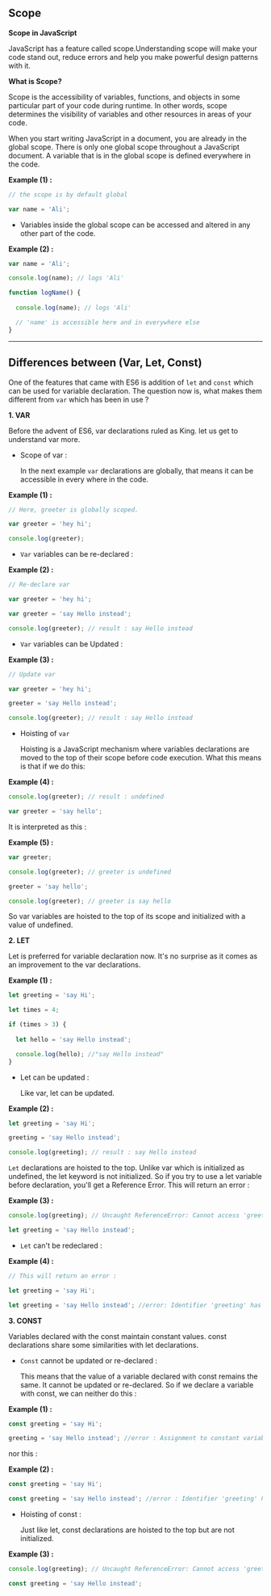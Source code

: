 ## Scope

**Scope in JavaScript**

JavaScript has a feature called scope.Understanding scope will make your code stand out, reduce errors and help you make powerful design patterns with it.

**What is Scope?**

Scope is the accessibility of variables, functions, and objects in some particular part of your code during runtime. In other words, scope determines the visibility of variables and other resources in areas of your code.

When you start writing JavaScript in a document, you are already in the global scope. There is only one global scope throughout a JavaScript document. A variable that is in the global scope is defined everywhere in the code.

**Example (1) :**

```javascript
// the scope is by default global

var name = 'Ali';
```

- Variables inside the global scope can be accessed and altered in any other part of the code.

**Example (2) :**

```javascript
var name = 'Ali';

console.log(name); // logs 'Ali'

function logName() {
  
  console.log(name); // logs 'Ali'

  // 'name' is accessible here and in everywhere else
}
```
---

## Differences between (Var, Let, Const)

One of the features that came with ES6 is addition of `let` and `const` which can be used for variable declaration. The question now is, what makes them different from `var` which has been in use ?

**1. VAR**

Before the advent of ES6, var declarations ruled as King. let us get to understand var more.

- Scope of var :

  In the next example `var` declarations are globally, that means it can be accessible in every where in the code.

**Example (1) :**

```javascript
// Here, greeter is globally scoped.

var greeter = 'hey hi';

console.log(greeter);
```

- `Var` variables can be re-declared :

**Example (2) :**

```javascript
// Re-declare var

var greeter = 'hey hi';

var greeter = 'say Hello instead';

console.log(greeter); // result : say Hello instead
```

- `Var` variables can be Updated :

**Example (3) :**

```javascript
// Update var

var greeter = 'hey hi';

greeter = 'say Hello instead';

console.log(greeter); // result : say Hello instead
```

- Hoisting of `var`

  Hoisting is a JavaScript mechanism where variables declarations are moved to the top of their scope before code execution. What this means is that if we do this:

**Example (4) :**

```javascript
console.log(greeter); // result : undefined

var greeter = 'say hello';
```

It is interpreted as this :

**Example (5) :**

```javascript
var greeter;

console.log(greeter); // greeter is undefined

greeter = 'say hello';

console.log(greeter); // greeter is say hello
```

So var variables are hoisted to the top of its scope and initialized with a value of undefined.

**2. LET**

Let is preferred for variable declaration now. It's no surprise as it comes as an improvement to the var declarations.

**Example (1) :**

```javascript
let greeting = 'say Hi';

let times = 4;

if (times > 3) {
  
  let hello = 'say Hello instead';

  console.log(hello); //"say Hello instead"
}
```

- Let can be updated :

  Like var, let can be updated.

**Example (2) :**

```javascript
let greeting = 'say Hi';

greeting = 'say Hello instead';

console.log(greeting); // result : say Hello instead
```

`Let` declarations are hoisted to the top. Unlike var which is initialized as undefined, the let keyword is not initialized. So if you try to use a let variable before declaration, you'll get a Reference Error.
This will return an error :

**Example (3) :**

```javascript
console.log(greeting); // Uncaught ReferenceError: Cannot access 'greeting' before initialization.

let greeting = 'say Hello instead';
```

- `Let` can't be redeclared :

**Example (4) :**

```javascript
// This will return an error :

let greeting = 'say Hi';

let greeting = 'say Hello instead'; //error: Identifier 'greeting' has already been declared
```

**3. CONST**

Variables declared with the const maintain constant values. const declarations share some similarities with let declarations.

- `Const` cannot be updated or re-declared :

  This means that the value of a variable declared with const remains the same. It cannot be updated or re-declared. So if we declare a variable with const, we can neither do this :

**Example (1) :**

```javascript
const greeting = 'say Hi';

greeting = 'say Hello instead'; //error : Assignment to constant variable.
```

nor this :

**Example (2) :**

```javascript
const greeting = 'say Hi';

const greeting = 'say Hello instead'; //error : Identifier 'greeting' has already been declared
```

- Hoisting of const :

  Just like let, const declarations are hoisted to the top but are not initialized.

**Example (3) :**

```javascript
console.log(greeting); // Uncaught ReferenceError: Cannot access 'greeting' before initialization.

const greeting = 'say Hello instead';
```
